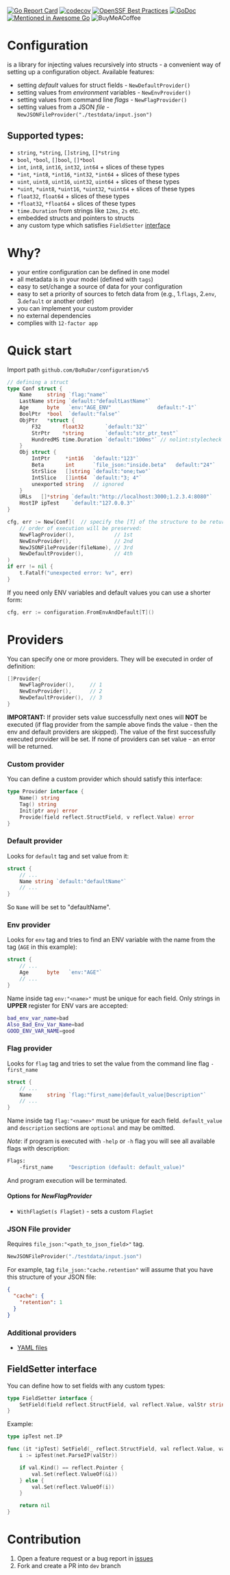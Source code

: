 [![Go Report Card](https://goreportcard.com/badge/github.com/BoRuDar/configuration/v4)](https://goreportcard.com/report/github.com/BoRuDar/configuration/v4)
[![codecov](https://codecov.io/gh/BoRuDar/configuration/branch/master/graph/badge.svg)](https://codecov.io/gh/BoRuDar/configuration)
[![OpenSSF Best Practices](https://www.bestpractices.dev/projects/6295/badge)](https://www.bestpractices.dev/projects/6295)
[![GoDoc](https://godoc.org/github.com/BoRuDar/configuration?status.png)](https://godoc.org/github.com/BoRuDar/configuration/v4)
[![Mentioned in Awesome Go](https://awesome.re/mentioned-badge.svg)](https://github.com/avelino/awesome-go)
![BuyMeACoffee](https://www.buymeacoffee.com/borudar)


# Configuration
is a library for injecting values recursively into structs - a convenient way of setting up a configuration object.
Available features:
- setting *default* values for struct fields - `NewDefaultProvider()`
- setting values from *environment* variables - `NewEnvProvider()`
- setting values from command line *flags* - `NewFlagProvider()`
- setting values from a JSON *file* - `NewJSONFileProvider("./testdata/input.json")`

## Supported types:
- `string`, `*string`, `[]string`, `[]*string`
- `bool`, `*bool`, `[]bool`, `[]*bool`
- `int`, `int8`, `int16`, `int32`, `int64` + slices of these types
- `*int`, `*int8`, `*int16`, `*int32`, `*int64` + slices of these types
- `uint`, `uint8`, `uint16`, `uint32`, `uint64` + slices of these types
- `*uint`, `*uint8`, `*uint16`, `*uint32`, `*uint64` + slices of these types
- `float32`, `float64` + slices of these types
- `*float32`, `*float64` + slices of these types
- `time.Duration` from strings like `12ms`, `2s` etc.
- embedded structs and pointers to structs
- any custom type which satisfies `FieldSetter` [interface](#FieldSetter-interface)


# Why?
- your entire configuration can be defined in one model
- all metadata is in your model (defined with `tags`)
- easy to set/change a source of data for your configuration
- easy to set a priority of sources to fetch data from (e.g., 1.`flags`, 2.`env`, 3.`default` or another order)
- you can implement your custom provider
- no external dependencies
- complies with `12-factor app`


# Quick start
Import path `github.com/BoRuDar/configuration/v5`
```go
// defining a struct
type Conf struct {
    Name     string `flag:"name"`
    LastName string `default:"defaultLastName"`
    Age      byte   `env:"AGE_ENV"               default:"-1"`
    BoolPtr  *bool  `default:"false"`
    ObjPtr   *struct {
        F32       float32       `default:"32"`
        StrPtr    *string       `default:"str_ptr_test"`
        HundredMS time.Duration `default:"100ms"` // nolint:stylecheck
    }
    Obj struct {
        IntPtr     *int16   `default:"123"`
        Beta       int      `file_json:"inside.beta"   default:"24"`
        StrSlice   []string `default:"one;two"`
        IntSlice   []int64  `default:"3; 4"`
        unexported string   // ignored
    }
    URLs   []*string `default:"http://localhost:3000;1.2.3.4:8080"`
    HostIP ipTest    `default:"127.0.0.3"`
}

cfg, err := New[Conf](  // specify the [T] of the structure to be returned
    // order of execution will be preserved:
    NewFlagProvider(),             // 1st
    NewEnvProvider(),              // 2nd
    NewJSONFileProvider(fileName), // 3rd
    NewDefaultProvider(),          // 4th
)
if err != nil {
    t.Fatalf("unexpected error: %v", err)
}
```

If you need only ENV variables and default values you can use a shorter form:
```go
cfg, err := configuration.FromEnvAndDefault[T]()
```


# Providers
You can specify one or more providers. They will be executed in order of definition:
```go
[]Provider{
    NewFlagProvider(),     // 1
    NewEnvProvider(),      // 2
    NewDefaultProvider(),  // 3
} 
```
**IMPORTANT:** If provider sets value successfully next ones will **NOT** be executed 
(if flag provider from the sample above finds the value - then the env and default providers are skipped). 
The value of the first successfully executed provider will be set.
If none of providers can set value - an error will be returned.


### Custom provider
You can define a custom provider which should satisfy this interface:
```go
type Provider interface {
    Name() string
    Tag() string
    Init(ptr any) error
    Provide(field reflect.StructField, v reflect.Value) error
}
```

### Default provider
Looks for `default` tag and set value from it:
```go
struct {
    // ...
    Name string `default:"defaultName"`
    // ...
}
```
So `Name` will be set to "defaultName".


### Env provider
Looks for `env` tag and tries to find an ENV variable with the name from the tag (`AGE` in this example):
```go
struct {
    // ...
    Age      byte   `env:"AGE"`
    // ...
}
```
Name inside tag `env:"<name>"` must be unique for each field. 
Only strings in **UPPER** register for ENV vars are accepted:
```bash
bad_env_var_name=bad
Also_Bad_Env_Var_Name=bad
GOOD_ENV_VAR_NAME=good
```


### Flag provider
Looks for `flag` tag and tries to set the value from the command line flag `-first_name`
```go
struct {
    // ...
    Name     string `flag:"first_name|default_value|Description"`
    // ...
}
```
Name inside tag `flag:"<name>"` must be unique for each field.
`default_value` and `description` sections are `optional` and may be omitted.

*Note*: if program is executed with `-help` or `-h` flag you will see all available flags with description:
```bash
Flags: 
	-first_name		"Description (default: default_value)"
``` 
And program execution will be terminated.
#### Options for _NewFlagProvider_
* `WithFlagSet(s FlagSet)`  - sets a custom `FlagSet`


### JSON File provider 
Requires `file_json:"<path_to_json_field>"` tag.
```go
NewJSONFileProvider("./testdata/input.json")
```
For example, tag `file_json:"cache.retention"` will assume that you have this structure of your JSON file:
```json
{
  "cache": {
    "retention": 1
  }
}
```

### Additional providers
* [YAML files](https://github.com/BoRuDar/configuration-yaml-file)


## FieldSetter interface
You can define how to set fields with any custom types: 
```go
type FieldSetter interface {
	SetField(field reflect.StructField, val reflect.Value, valStr string) error
}
```
Example:
```go
type ipTest net.IP

func (it *ipTest) SetField(_ reflect.StructField, val reflect.Value, valStr string) error {
	i := ipTest(net.ParseIP(valStr))

	if val.Kind() == reflect.Pointer {
		val.Set(reflect.ValueOf(&i))
	} else {
		val.Set(reflect.ValueOf(i))
	}

	return nil
}
```


# Contribution
1. Open a feature request or a bug report in [issues](https://github.com/BoRuDar/configuration/issues)
2. Fork and create a PR into `dev` branch
